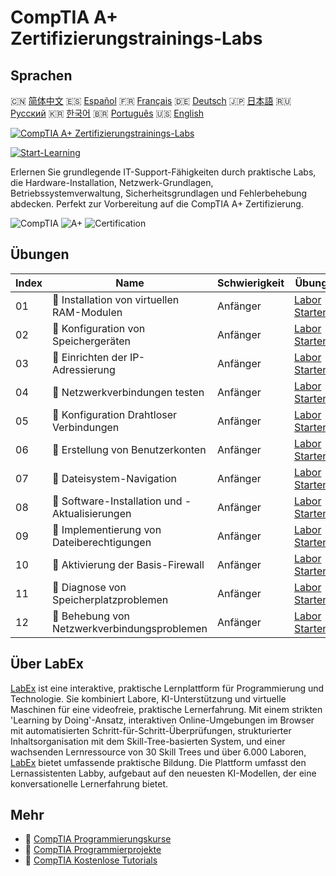 # CompTIA A+ Zertifizierungstrainings-Labs

## Sprachen

🇨🇳 [简体中文](README_zh.md) 🇪🇸 [Español](README_es.md) 🇫🇷 [Français](README_fr.md) 🇩🇪 [Deutsch](README_de.md) 🇯🇵 [日本語](README_ja.md) 🇷🇺 [Русский](README_ru.md) 🇰🇷 [한국어](README_ko.md) 🇧🇷 [Português](README_pt.md) 🇺🇸 [English](README.md) 

[![CompTIA A+ Zertifizierungstrainings-Labs](https://cover-creator.labex.io/comptia-a-plus-training-labs.png?lang=de)](https://labex.io/de/courses/comptia-a-plus-training-labs)

[![Start-Learning](https://img.shields.io/badge/Start-Learning-whitesmoke?style=for-the-badge)](https://labex.io/de/courses/comptia-a-plus-training-labs)

Erlernen Sie grundlegende IT-Support-Fähigkeiten durch praktische Labs, die Hardware-Installation, Netzwerk-Grundlagen, Betriebssystemverwaltung, Sicherheitsgrundlagen und Fehlerbehebung abdecken. Perfekt zur Vorbereitung auf die CompTIA A+ Zertifizierung.

![CompTIA](https://img.shields.io/badge/CompTIA-whitesmoke?style=for-the-badge&logo=comptia)
![A+](https://img.shields.io/badge/A+-whitesmoke?style=for-the-badge&logo=a+)
![Certification](https://img.shields.io/badge/Certification-whitesmoke?style=for-the-badge&logo=certification)


## Übungen

|   Index | Name                                            | Schwierigkeit   | Übung                                                                                                                                                         |
|---------|-------------------------------------------------|-----------------|---------------------------------------------------------------------------------------------------------------------------------------------------------------|
|      01 | 🧩  Installation von virtuellen RAM-Modulen     | Anfänger        | <a target='_blank' href='https://labex.io/de/labs/linux-installing-virtual-ram-modules-632799?course=comptia-a-plus-training-labs'>Labor Starten</a>          |
|      02 | 🧩  Konfiguration von Speichergeräten           | Anfänger        | <a target='_blank' href='https://labex.io/de/labs/linux-configuring-storage-devices-632793?course=comptia-a-plus-training-labs'>Labor Starten</a>             |
|      03 | 🧩  Einrichten der IP-Adressierung              | Anfänger        | <a target='_blank' href='https://labex.io/de/labs/linux-setting-up-ip-addressing-632801?course=comptia-a-plus-training-labs'>Labor Starten</a>                |
|      04 | 🧩  Netzwerkverbindungen testen                 | Anfänger        | <a target='_blank' href='https://labex.io/de/labs/linux-testing-network-connectivity-632803?course=comptia-a-plus-training-labs'>Labor Starten</a>            |
|      05 | 🧩  Konfiguration Drahtloser Verbindungen       | Anfänger        | <a target='_blank' href='https://labex.io/de/labs/linux-configuring-wireless-connections-632794?course=comptia-a-plus-training-labs'>Labor Starten</a>        |
|      06 | 🧩  Erstellung von Benutzerkonten               | Anfänger        | <a target='_blank' href='https://labex.io/de/labs/linux-user-account-creation-632804?course=comptia-a-plus-training-labs'>Labor Starten</a>                   |
|      07 | 🧩  Dateisystem-Navigation                      | Anfänger        | <a target='_blank' href='https://labex.io/de/labs/linux-file-system-navigation-632797?course=comptia-a-plus-training-labs'>Labor Starten</a>                  |
|      08 | 🧩  Software-Installation und -Aktualisierungen | Anfänger        | <a target='_blank' href='https://labex.io/de/labs/linux-software-installation-and-updates-632802?course=comptia-a-plus-training-labs'>Labor Starten</a>       |
|      09 | 🧩  Implementierung von Dateiberechtigungen     | Anfänger        | <a target='_blank' href='https://labex.io/de/labs/linux-implementing-file-permissions-632798?course=comptia-a-plus-training-labs'>Labor Starten</a>           |
|      10 | 🧩  Aktivierung der Basis-Firewall              | Anfänger        | <a target='_blank' href='https://labex.io/de/labs/linux-enabling-basic-firewall-632796?course=comptia-a-plus-training-labs'>Labor Starten</a>                 |
|      11 | 🧩  Diagnose von Speicherplatzproblemen         | Anfänger        | <a target='_blank' href='https://labex.io/de/labs/linux-diagnosing-disk-space-issues-632795?course=comptia-a-plus-training-labs'>Labor Starten</a>            |
|      12 | 🧩  Behebung von Netzwerkverbindungsproblemen   | Anfänger        | <a target='_blank' href='https://labex.io/de/labs/linux-resolving-network-connectivity-problems-632800?course=comptia-a-plus-training-labs'>Labor Starten</a> |

## Über LabEx

[LabEx](https://labex.io) ist eine interaktive, praktische Lernplattform für Programmierung und Technologie. Sie kombiniert Labore, KI-Unterstützung und virtuelle Maschinen für eine videofreie, praktische Lernerfahrung. Mit einem strikten 'Learning by Doing'-Ansatz, interaktiven Online-Umgebungen im Browser mit automatisierten Schritt-für-Schritt-Überprüfungen, strukturierter Inhaltsorganisation mit dem Skill-Tree-basierten System, und einer wachsenden Lernressource von 30 Skill Trees und über 6.000 Laboren, [LabEx](https://labex.io) bietet umfassende praktische Bildung. Die Plattform umfasst den Lernassistenten Labby, aufgebaut auf den neuesten KI-Modellen, der eine konversationelle Lernerfahrung bietet.

## Mehr

- 🔗 [CompTIA Programmierungskurse](https://github.com/labex-labs/awesome-programming-courses)
- 🔗 [CompTIA Programmierprojekte](https://github.com/labex-labs/awesome-programming-projects)
- 🔗 [CompTIA Kostenlose Tutorials](https://github.com/labex-labs/comptia-free-tutorials)

